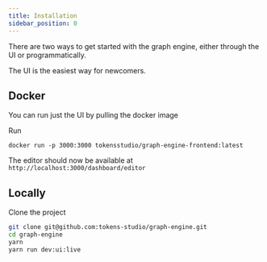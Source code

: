 ```yaml
---
title: Installation
sidebar_position: 0
---
```


There are two ways to get started with the graph engine, either through the UI or programmatically.

The UI is the easiest way for newcomers.

## Docker

You can run just the UI by pulling the docker image

Run

```
docker run -p 3000:3000 tokensstudio/graph-engine-frontend:latest
```

The editor should now be available at `http://localhost:3000/dashboard/editor`

## Locally

Clone the project

```bash
git clone git@github.com:tokens-studio/graph-engine.git
cd graph-engine
yarn
yarn run dev:ui:live
```
